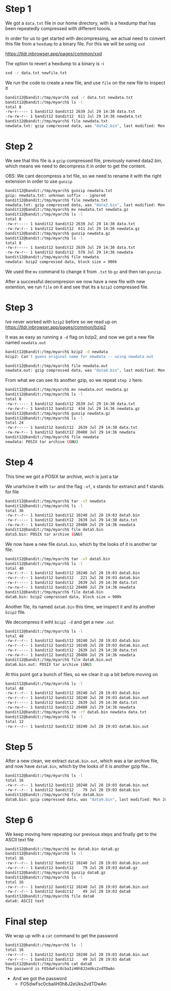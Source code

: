 # Step 1
We got a `data.txt` file in our home directory, with is a hexdump that has been repeatedly compressed with different toools.

In order for us to get started with decompressing, we actual need to convert this file from a `hexdump` to a binary file. For this we will be using `xxd`

https://tldr.inbrowser.app/pages/common/xxd

The option to revert a hexdump to a binary is -i

```bash
xxd -r data.txt newfile.txt
```

We run the code to create a new file, and use `file` on the new file to inspect it

```bash
bandit12@bandit:/tmp/myarch$ xxd -r data.txt newdata.txt
bandit12@bandit:/tmp/myarch$ ls -l
total 8
-rw-r----- 1 bandit12 bandit12 2639 Jul 29 14:30 data.txt
-rw-rw-r-- 1 bandit12 bandit12  611 Jul 29 14:36 newdata.txt
bandit12@bandit:/tmp/myarch$ file newdata.txt 
newdata.txt: gzip compressed data, was "data2.bin", last modified: Mon Jul 28 19:03:32 2025, max compression, from Unix, original size modulo 2^32 578
```

# Step 2
We see that this file is a `gzip` compressed file, previously named data2.bin, which means we need to decompress it in order to get the content.

OBS: We cant decompress a txt file, so we need to rename it with the right extension in order to use `gunzip`

```bash
bandit12@bandit:/tmp/myarch$ gunzip newdata.txt
gzip: newdata.txt: unknown suffix -- ignored
bandit12@bandit:/tmp/myarch$ file newdata.txt 
newdata.txt: gzip compressed data, was "data2.bin", last modified: Mon Jul 28 19:03:32 2025, max compression, from Unix, original size modulo 2^32 578
bandit12@bandit:/tmp/myarch$ mv newdata.txt newdata.gz
bandit12@bandit:/tmp/myarch$ ls -l
total 8
-rw-r----- 1 bandit12 bandit12 2639 Jul 29 14:30 data.txt
-rw-rw-r-- 1 bandit12 bandit12  611 Jul 29 14:36 newdata.gz
bandit12@bandit:/tmp/myarch$ gunzip newdata.gz 
bandit12@bandit:/tmp/myarch$ ls -l
total 8
-rw-r----- 1 bandit12 bandit12 2639 Jul 29 14:30 data.txt
-rw-rw-r-- 1 bandit12 bandit12  578 Jul 29 14:36 newdata
bandit12@bandit:/tmp/myarch$ file newdata 
newdata: bzip2 compressed data, block size = 900k
```

We used the `mv` command to change it from `.txt` to `gz` and then ran `gunzip`.

After a successful decompresion we now have a new file with new extention, we run `file` on it and see that its a `bzip2` compressed file.

# Step 3
Ive never worked with `bzip2` before so we read up on https://tldr.inbrowser.app/pages/common/bzip2

It was as easy as running a `-d` flag on bzip2, and now we got a new file named `newdata.out`

```bash
bandit12@bandit:/tmp/myarch$ bzip2 -d newdata
bzip2: Can't guess original name for newdata -- using newdata.out
```
```bash
bandit12@bandit:/tmp/myarch$ file newdata.out 
newdata.out: gzip compressed data, was "data4.bin", last modified: Mon Jul 28 19:03:32 2025, max compression, from Unix, original size modulo 2^32 20480
```

From what we can see its another gzip, so we repeat `step 2` here.

```bash
bandit12@bandit:/tmp/myarch$ mv newdata.out newdata.gz
bandit12@bandit:/tmp/myarch$ ls -l
total 8
-rw-r----- 1 bandit12 bandit12 2639 Jul 29 14:30 data.txt
-rw-rw-r-- 1 bandit12 bandit12  434 Jul 29 14:36 newdata.gz
bandit12@bandit:/tmp/myarch$ gunzip newdata.gz 
bandit12@bandit:/tmp/myarch$ ls -l
total 24
-rw-r----- 1 bandit12 bandit12  2639 Jul 29 14:30 data.txt
-rw-rw-r-- 1 bandit12 bandit12 20480 Jul 29 14:36 newdata
bandit12@bandit:/tmp/myarch$ file newdata 
newdata: POSIX tar archive (GNU)
```

# Step 4
This time we got a POSIX tar archive, wich is just a tar

We unarhcive it with `tar` and the flag `-xf`, x stands for extranct and f stands for file

```bash
bandit12@bandit:/tmp/myarch$ tar -xf newdata
bandit12@bandit:/tmp/myarch$ ls -l
total 36
-rw-r--r-- 1 bandit12 bandit12 10240 Jul 28 19:03 data5.bin
-rw-r----- 1 bandit12 bandit12  2639 Jul 29 14:30 data.txt
-rw-rw-r-- 1 bandit12 bandit12 20480 Jul 29 14:36 newdata
bandit12@bandit:/tmp/myarch$ file data5.bin 
data5.bin: POSIX tar archive (GNU)
```

We now have a new file `data5.bin`, which by the looks of it is another tar file.

```bash
bandit12@bandit:/tmp/myarch$ tar -xf data5.bin
bandit12@bandit:/tmp/myarch$ ls -l
total 40
-rw-r--r-- 1 bandit12 bandit12 10240 Jul 28 19:03 data5.bin
-rw-r--r-- 1 bandit12 bandit12   221 Jul 28 19:03 data6.bin
-rw-r----- 1 bandit12 bandit12  2639 Jul 29 14:30 data.txt
-rw-rw-r-- 1 bandit12 bandit12 20480 Jul 29 14:36 newdata
bandit12@bandit:/tmp/myarch$ file data6.bin 
data6.bin: bzip2 compressed data, block size = 900k
```

Another file, its named `data6.bin` this time, we inspect it and its another `bzip2` file.

We decompress it wiht `bzip2 -d` and get a new `.out`

```bash
bandit12@bandit:/tmp/myarch$ ls -l
total 48
-rw-r--r-- 1 bandit12 bandit12 10240 Jul 28 19:03 data5.bin
-rw-r--r-- 1 bandit12 bandit12 10240 Jul 28 19:03 data6.bin.out
-rw-r----- 1 bandit12 bandit12  2639 Jul 29 14:30 data.txt
-rw-rw-r-- 1 bandit12 bandit12 20480 Jul 29 14:36 newdata
bandit12@bandit:/tmp/myarch$ file data6.bin.out
data6.bin.out: POSIX tar archive (GNU)
```

At this point got a bunch of files, so we clear it up a bit before moving on

```bash
bandit12@bandit:/tmp/myarch$ ls -l
total 48
-rw-r--r-- 1 bandit12 bandit12 10240 Jul 28 19:03 data5.bin
-rw-r--r-- 1 bandit12 bandit12 10240 Jul 28 19:03 data6.bin.out
-rw-r----- 1 bandit12 bandit12  2639 Jul 29 14:30 data.txt
-rw-rw-r-- 1 bandit12 bandit12 20480 Jul 29 14:36 newdata
bandit12@bandit:/tmp/myarch$ rm -rf data5.bin newdata data.txt 
bandit12@bandit:/tmp/myarch$ ls -l
total 12
-rw-r--r-- 1 bandit12 bandit12 10240 Jul 28 19:03 data6.bin.out
```

# Step 5
After a new clean, we extract `data6.bin.out`, which was a tar archive file, and now have `data8.bin`, which by the looks of it is another gzip file...


```bash
bandit12@bandit:/tmp/myarch$ ls -l
total 16
-rw-r--r-- 1 bandit12 bandit12 10240 Jul 28 19:03 data6.bin.out
-rw-r--r-- 1 bandit12 bandit12    79 Jul 28 19:03 data8.bin
bandit12@bandit:/tmp/myarch$ file data8.bin 
data8.bin: gzip compressed data, was "data9.bin", last modified: Mon Jul 28 19:03:32 2025, max compression, from Unix, original size modulo 2^32 49
```

# Step 6
We keep moving here repeating our previous steps and finally get to the ASCII text file


```bash
bandit12@bandit:/tmp/myarch$ mv data8.bin data8.gz
bandit12@bandit:/tmp/myarch$ ls -l
total 16
-rw-r--r-- 1 bandit12 bandit12 10240 Jul 28 19:03 data6.bin.out
-rw-r--r-- 1 bandit12 bandit12    79 Jul 28 19:03 data8.gz
bandit12@bandit:/tmp/myarch$ gunzip data8.gz 
bandit12@bandit:/tmp/myarch$ ls -l
total 16
-rw-r--r-- 1 bandit12 bandit12 10240 Jul 28 19:03 data6.bin.out
-rw-r--r-- 1 bandit12 bandit12    49 Jul 28 19:03 data8
bandit12@bandit:/tmp/myarch$ file data8
data8: ASCII text
```

# Final step
We wrap up with a `cat` command to get the password

```bash
bandit12@bandit:/tmp/myarch$ ls -l
total 16
-rw-r--r-- 1 bandit12 bandit12 10240 Jul 28 19:03 data6.bin.out
-rw-r--r-- 1 bandit12 bandit12    49 Jul 28 19:03 data8
bandit12@bandit:/tmp/myarch$ cat data8 
The password is FO5dwFsc0cbaIiH0h8J2eUks2vdTDwAn
```

- And we got the password
    - FO5dwFsc0cbaIiH0h8J2eUks2vdTDwAn